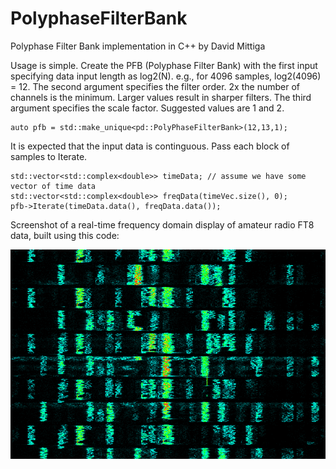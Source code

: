 # PolyphaseFilterBank

Polyphase Filter Bank implementation in C++ by David Mittiga

Usage is simple. Create the PFB (Polyphase Filter Bank) with the first input specifying data input length as log2(N). e.g., for 4096 samples, log2(4096) = 12. 
The second argument specifies the filter order. 2x the number of channels is the minimum. Larger values result in sharper filters. 
The third argument specifies the scale factor. Suggested values are 1 and 2.

```
auto pfb = std::make_unique<pd::PolyPhaseFilterBank>(12,13,1);
```

It is expected that the input data is continguous. Pass each block of samples to Iterate.

```
std::vector<std::complex<double>> timeData; // assume we have some vector of time data
std::vector<std::complex<double>> freqData(timeVec.size(), 0);
pfb->Iterate(timeData.data(), freqData.data());
```

Screenshot of a real-time frequency domain display of amateur radio FT8 data, built using this code:

![Example Display using PFB](https://github.com/alexranaldi/PolyphaseFilterBank/blob/main/screenshots/real_time_freq.png?raw=true)
